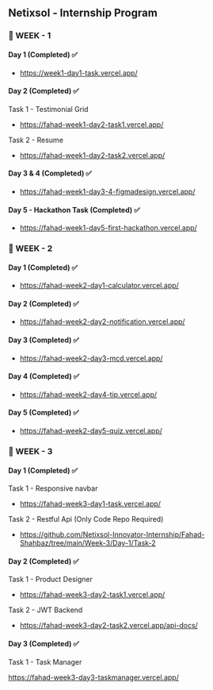 ## Netixsol - Internship Program

### 📌 WEEK - 1

#### Day 1 (Completed) ✅

- https://week1-day1-task.vercel.app/

#### Day 2 (Completed) ✅

Task 1 - Testimonial Grid

- https://fahad-week1-day2-task1.vercel.app/

Task 2 - Resume

- https://fahad-week1-day2-task2.vercel.app/

#### Day 3 & 4 (Completed) ✅

- https://fahad-week1-day3-4-figmadesign.vercel.app/

#### Day 5 - Hackathon Task (Completed) ✅

- https://fahad-week1-day5-first-hackathon.vercel.app/

### 📌 WEEK - 2

#### Day 1 (Completed) ✅

- https://fahad-week2-day1-calculator.vercel.app/

#### Day 2 (Completed) ✅

- https://fahad-week2-day2-notification.vercel.app/

#### Day 3 (Completed) ✅

- https://fahad-week2-day3-mcd.vercel.app/

#### Day 4 (Completed) ✅

- https://fahad-week2-day4-tip.vercel.app/

#### Day 5 (Completed) ✅

- https://fahad-week2-day5-quiz.vercel.app/

### 📌 WEEK - 3

#### Day 1 (Completed) ✅

Task 1 - Responsive navbar

- https://fahad-week3-day1-task.vercel.app/

Task 2 - Restful Api (Only Code Repo Required)

- https://github.com/Netixsol-Innovator-Internship/Fahad-Shahbaz/tree/main/Week-3/Day-1/Task-2

#### Day 2 (Completed) ✅

Task 1 - Product Designer

- https://fahad-week3-day2-task1.vercel.app/

Task 2 - JWT Backend

- https://fahad-week3-day2-task2.vercel.app/api-docs/

#### Day 3 (Completed) ✅

Task 1 - Task Manager

https://fahad-week3-day3-taskmanager.vercel.app/
